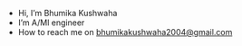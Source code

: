 -  Hi, I’m Bhumika Kushwaha
-  I’m A/Ml engineer
-  How to reach me on bhumikakushwaha2004@gmail.com

<!---
bhumikak81/bhumikak81 is a ✨ special ✨ repository because its `README.md` (this file) appears on your GitHub profile.
You can click the Preview link to take a look at your changes.
--->
